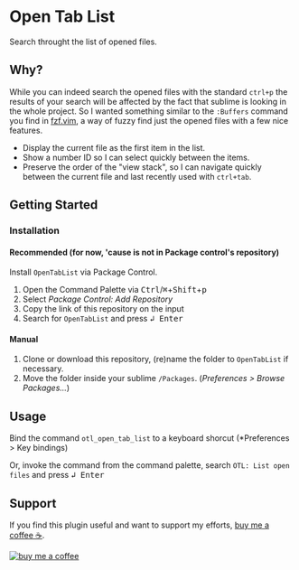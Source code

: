 # Open Tab List

Search throught the list of opened files.

## Why?

While you can indeed search the opened files with the standard `ctrl+p` the results of your search will be affected by the fact that sublime is looking in the whole project. So I wanted something similar to the `:Buffers` command you find in [fzf.vim](https://github.com/junegunn/fzf.vim), a way of fuzzy find just the opened files with a few nice features.

* Display the current file as the first item in the list.
* Show a number ID so I can select quickly between the items.
* Preserve the order of the "view stack", so I can navigate quickly between the current file and last recently used with `ctrl+tab`.

## Getting Started

### Installation
#### Recommended (for now, 'cause is not in Package control's repository)

Install `OpenTabList` via Package Control.

1. Open the Command Palette via <kbd>Ctrl</kbd>/<kbd>⌘</kbd>+<kbd>Shift</kbd>+<kbd>p</kbd>
2. Select *Package Control: Add Repository*
3. Copy the link of this repository on the input
4. Search for `OpenTabList` and press <kbd>↲ Enter</kbd>

#### Manual

1. Clone or download this repository, (re)name the folder to `OpenTabList` if necessary.
2. Move the folder inside your sublime `/Packages`. (*Preferences > Browse Packages...*)

## Usage

Bind the command `otl_open_tab_list` to a keyboard shorcut (*Preferences > Key bindings)

Or, invoke the command from the command palette, search `OTL: List open files` and press <kbd>↲ Enter</kbd>

## Support

If you find this plugin useful and want to support my efforts, [buy me a coffee ☕](https://www.buymeacoffee.com/vonheikemen).

[![buy me a coffee](https://res.cloudinary.com/vonheikemen/image/upload/v1618466522/buy-me-coffee_ah0uzh.png)](https://www.buymeacoffee.com/vonheikemen)

